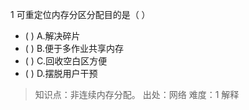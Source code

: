 1
可重定位内存分区分配目的是（ ）
- ( ) A.解决碎片 
- ( ) B.便于多作业共享内存 
- ( ) C.回收空白区方便 
- ( ) D.摆脱用户干预

> 知识点：非连续内存分配。
> 出处：网络
> 难度：1
> 解释
